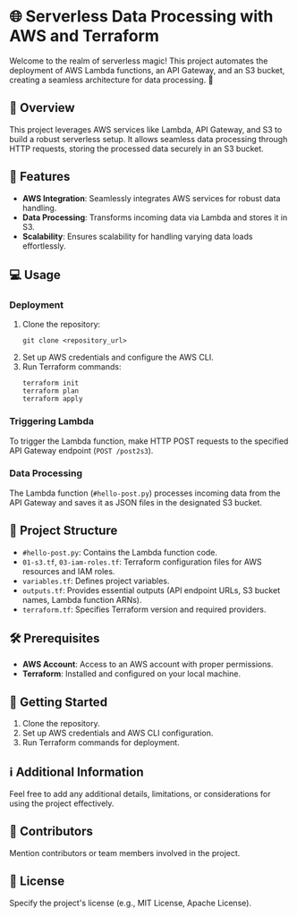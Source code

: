 <!DOCTYPE html>
<html>
<head>
  <title>Serverless Data Processing with AWS and Terraform</title>
</head>
<body>

<h1>🌐 Serverless Data Processing with AWS and Terraform</h1>

<p>Welcome to the realm of serverless magic! This project automates the deployment of AWS Lambda functions, an API Gateway, and an S3 bucket, creating a seamless architecture for data processing. 🚀</p>

<h2>📝 Overview</h2>

<p>This project leverages AWS services like Lambda, API Gateway, and S3 to build a robust serverless setup. It allows seamless data processing through HTTP requests, storing the processed data securely in an S3 bucket.</p>

<h2>🚀 Features</h2>

<ul>
  <li><strong>AWS Integration</strong>: Seamlessly integrates AWS services for robust data handling.</li>
  <li><strong>Data Processing</strong>: Transforms incoming data via Lambda and stores it in S3.</li>
  <li><strong>Scalability</strong>: Ensures scalability for handling varying data loads effortlessly.</li>
</ul>

<h2>💻 Usage</h2>

<h3>Deployment</h3>

<ol>
  <li>Clone the repository:
    <pre><code>git clone &lt;repository_url&gt;</code></pre>
  </li>
  <li>Set up AWS credentials and configure the AWS CLI.</li>
  <li>Run Terraform commands:
    <pre><code>terraform init<br>terraform plan<br>terraform apply</code></pre>
  </li>
</ol>

<h3>Triggering Lambda</h3>

<p>To trigger the Lambda function, make HTTP POST requests to the specified API Gateway endpoint (<code>POST /post2s3</code>).</p>

<h3>Data Processing</h3>

<p>The Lambda function (<code>#hello-post.py</code>) processes incoming data from the API Gateway and saves it as JSON files in the designated S3 bucket.</p>

<h2>📁 Project Structure</h2>

<ul>
  <li><code>#hello-post.py</code>: Contains the Lambda function code.</li>
  <li><code>01-s3.tf</code>, <code>03-iam-roles.tf</code>: Terraform configuration files for AWS resources and IAM roles.</li>
  <li><code>variables.tf</code>: Defines project variables.</li>
  <li><code>outputs.tf</code>: Provides essential outputs (API endpoint URLs, S3 bucket names, Lambda function ARNs).</li>
  <li><code>terraform.tf</code>: Specifies Terraform version and required providers.</li>
</ul>

<h2>🛠️ Prerequisites</h2>

<ul>
  <li><strong>AWS Account</strong>: Access to an AWS account with proper permissions.</li>
  <li><strong>Terraform</strong>: Installed and configured on your local machine.</li>
</ul>

<h2>🚦 Getting Started</h2>

<ol>
  <li>Clone the repository.</li>
  <li>Set up AWS credentials and AWS CLI configuration.</li>
  <li>Run Terraform commands for deployment.</li>
</ol>

<h2>ℹ️ Additional Information</h2>

<p>Feel free to add any additional details, limitations, or considerations for using the project effectively.</p>

<h2>🙌 Contributors</h2>

<p>Mention contributors or team members involved in the project.</p>

<h2>📄 License</h2>

<p>Specify the project's license (e.g., MIT License, Apache License).</p>

</body>
</html>
